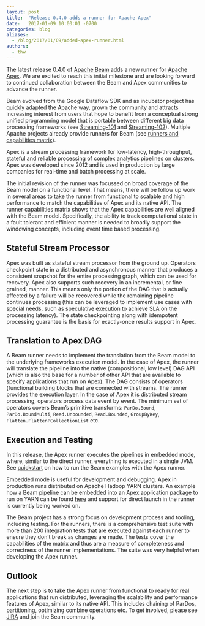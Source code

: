 ```yaml
---
layout: post
title:  "Release 0.4.0 adds a runner for Apache Apex"
date:   2017-01-09 10:00:01 -0700
categories: blog
aliases:
  - /blog/2017/01/09/added-apex-runner.html
authors:
  - thw
---
```

<!--
Licensed under the Apache License, Version 2.0 (the "License");
you may not use this file except in compliance with the License.
You may obtain a copy of the License at

http://www.apache.org/licenses/LICENSE-2.0

Unless required by applicable law or agreed to in writing, software
distributed under the License is distributed on an "AS IS" BASIS,
WITHOUT WARRANTIES OR CONDITIONS OF ANY KIND, either express or implied.
See the License for the specific language governing permissions and
limitations under the License.
-->

The latest release 0.4.0 of [Apache Beam](/) adds a new runner for [Apache Apex](http://apex.apache.org/). We are excited to reach this initial milestone and are looking forward to continued collaboration between the Beam and Apex communities to advance the runner.

<!--more-->

Beam evolved from the Google Dataflow SDK and as incubator project has quickly adapted the Apache way, grown the community and attracts increasing interest from users that hope to benefit from a conceptual strong unified programming model that is portable between different big data processing frameworks (see [Streaming-101](https://www.oreilly.com/ideas/the-world-beyond-batch-streaming-101) and [Streaming-102](https://www.oreilly.com/ideas/the-world-beyond-batch-streaming-102)). Multiple Apache projects already provide runners for Beam (see [runners and capabilities matrix](/documentation/runners/capability-matrix/)).

Apex is a stream processing framework for low-latency, high-throughput, stateful and reliable processing of complex analytics pipelines on clusters. Apex was developed since 2012 and is used in production by large companies for real-time and batch processing at scale.

The initial revision of the runner was focussed on broad coverage of the Beam model on a functional level. That means, there will be follow up work in several areas to take the runner from functional to scalable and high performance to match the capabilities of Apex and its native API. The runner capabilities matrix shows that the Apex capabilities are well aligned with the Beam model. Specifically, the ability to track computational state in a fault tolerant and efficient manner is needed to broadly support the windowing concepts, including event time based processing.

## Stateful Stream Processor

Apex was built as stateful stream processor from the ground up. Operators checkpoint state in a distributed and asynchronous manner that produces a consistent snapshot for the entire processing graph, which can be used for recovery. Apex also supports such recovery in an incremental, or fine grained, manner. This means only the portion of the DAG that is actually affected by a failure will be recovered while the remaining pipeline continues processing (this can be leveraged to implement use cases with special needs, such as speculative execution to achieve SLA on the processing latency). The state checkpointing along with idempotent processing guarantee is the basis for exactly-once results support in Apex.

## Translation to Apex DAG

A Beam runner needs to implement the translation from the Beam model to the underlying frameworks execution model. In the case of Apex, the runner will translate the pipeline into the native (compositional, low level) DAG API (which is also the base for a number of other API that are available to specify applications that run on Apex). The DAG consists of operators (functional building blocks that are connected with streams. The runner provides the execution layer. In the case of Apex it is distributed stream processing, operators process data event by event. The minimum set of operators covers Beam’s primitive transforms: `ParDo.Bound`,  `ParDo.BoundMulti`, `Read.Unbounded`, `Read.Bounded`, `GroupByKey`, `Flatten.FlattenPCollectionList` etc.

## Execution and Testing

In this release, the Apex runner executes the pipelines in embedded mode, where, similar to the direct runner, everything is executed in a single JVM. See [quickstart](/get-started/quickstart/) on how to run the Beam examples with the Apex runner.

Embedded mode is useful for development and debugging. Apex in production runs distributed on Apache Hadoop YARN clusters. An example how a Beam pipeline can be embedded into an Apex application package to run on YARN can be found [here](https://github.com/tweise/apex-samples/tree/master/beam-apex-wordcount) and support for direct launch in the runner is currently being worked on. 

The Beam project has a strong focus on development process and tooling, including testing. For the runners, there is a comprehensive test suite with more than 200 integration tests that are executed against each runner to ensure they don’t break as changes are made. The tests cover the capabilities of the matrix and thus are a measure of completeness and correctness of the runner implementations. The suite was very helpful when developing the Apex runner. 

## Outlook

The next step is to take the Apex runner from functional to ready for real applications that run distributed, leveraging the scalability and performance features of Apex, similar to its native API. This includes chaining of ParDos, partitioning, optimizing combine operations etc. To get involved, please see [JIRA](https://issues.apache.org/jira/issues/?jql=project%20%3D%20BEAM%20and%20component%20%3D%20runner-apex%20and%20resolution%20%3D%20unresolved) and join the Beam community.
